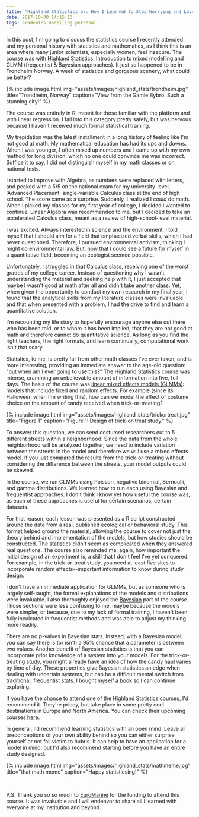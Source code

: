 ```yaml
---
title: "Highland Statistics or: How I Learned to Stop Worrying and Love Stats"
date: 2017-10-30 14:15:13
tags: academics modelling personal
---
```


In this post, I'm going to discuss the statistics course I recently attended and my personal history with statistics and mathematics, as I think this is an area where many junior scientists, especially women, feel insecure. The course was with [Highland Statistics][highland]: Introduction to mixed modelling and GLMM (frequentist & Bayesian approaches). It just so happened to be in Trondheim Norway. A week of statistics and gorgeous scenery, what could be better?

{% include image.html img="assets/images/highland_stats/trondheim.jpg" title="Trondheim, Norway" caption="View from the Gamle Bybro. Such a stunning city!" %}

The course was entirely in R, meant for those familiar with the platform and with linear regression. I fall into this category pretty safely, but was nervous because I haven't received much formal statistical training. 

My trepidation was the latest installment in a long history of feeling like I'm not good at math. My mathematical education has had its ups and downs. When I was younger, I often mixed up numbers and I came up with my own method for long division, which no one could convince me was incorrect. Suffice it to say, I did not distinguish myself in my math classes or on national tests. 

I started to improve with Algebra, as numbers were replaced with letters, and peaked with a 5/5 on the national exam for my university-level, 'Advanced Placement' single-variable Calculus class at the end of high school. The score came as a surprise. Suddenly, I realized I _could_ do math. When I picked my classes for my first year of college, I decided I wanted to continue. Linear Algebra was recommended to me, but I decided to take an accelerated Calculus class, meant as a review of high-school-level material. 

I was excited. Always interested in science and the environment, I told myself that I should aim for a field that emphasized verbal skills, which I had never questioned. Therefore, I pursued environmental activism, thinking I might do environmental law. But, now that I could see a future for myself in a quantitative field, becoming an ecologist seemed possible.

Unfortunately, I struggled in that Calculus class, receiving one of the worst grades of my college career. Instead of questioning why I wasn't understanding the material and seeking help with it, I just accepted that maybe I wasn't good at math after all and didn't take another class. Yet, when given the opportunity to conduct my own research in my final year, I found that the analytical skills from my literature classes were invaluable and that when presented with a problem, I had the drive to find and learn a quantitative solution.

I'm recounting my life story to hopefully encourage anyone else out there who has been told, or to whom it has been implied, that they are not good at math and therefore cannot do quantitative science. As long as you find the right teachers, the right formats, and learn continually, computational work isn't that scary.

Statistics, to me, is pretty far from other math classes I've ever taken, and is more interesting, providing an immediate answer to the age-old question: "but when am I ever going to use this?" The Highland Statistics course was intense, cramming an unbelievable amount of information into five, full days. The basis of the course was [linear mixed effects models (GLMMs)][glmm]: models that include fixed and random effects. For example (since its Halloween when I'm writing this), how can we model the effect of costume choice on the amount of candy received when trick-or-treating?

{% include image.html img="assets/images/highland_stats/trickortreat.jpg" title="Figure 1" caption="Figure 1: Design of trick-or-treat study." %}

To answer this question, we can send costumed researchers out to 5 different streets within a neighborhood. Since the data from the whole neighborhood will be analyzed together, we need to include variation between the streets in the model and therefore we will use a mixed effects model. If you just compared the results from the trick-or-treating without considering the difference between the streets, your model outputs could be skewed.  

In the course, we ran GLMMs using Poisson, negative binomial, Bernoulli, and gamma distributions. We learned how to run each using Bayesian and frequentist approaches. I don't think I know yet how useful the course was, as each of these approaches is useful for certain scenarios, certain datasets. 

For that reason, each lesson was presented as a R script constructed around the data from a real, published ecological or behavioral study. This format helped ground the material, allowing the course to cover not just the theory behind and implementation of the models, but how studies should be constructed. The statistics didn't seem as complicated when they answered real questions. The course also reminded me, again, how important the initial design of an experiment is, a skill that I don't feel I've yet conquered. For example, in the trick-or-treat study, you need at least five sites to incorporate random effects--important information to know during study design.

I don't have an immediate application for GLMMs, but as someone who is largely self-taught, the formal explanations of the models and distributions were invaluable. I also thoroughly enjoyed the [Bayesian][Bayes] part of the course. Those sections were less confusing to me, maybe because the models were simpler, or because, due to my lack of formal training, I haven't been fully inculcated in frequentist methods and was able to adjust my thinking more readily. 

There are no p-values in Bayesian stats. Instead, with a Bayesian model, you can say there is (or isn't) a 95% chance that a parameter is between two values. Another benefit of Bayesian statistics is that you can incorporate prior knowledge of a system into your models. For the trick-or-treating study, you might already have an idea of how the candy haul varies by time of day. These properties give Bayesian statistics an edge when dealing with uncertain systems, but can be a difficult mental switch from traditional, frequentist stats. I bought myself [a book][book] so I can continue exploring.

If you have the chance to attend one of the Highland Statistics courses, I'd recommend it. They're pricey, but take place in some pretty cool destinations in Europe and North America. You can check their upcoming courses [here][here].

In general, I'd recommend learning statistics with an open mind. Leave all preconceptions of your own ability behind so you can either surprise yourself or not fall victim to hubris. It can help to have an application for a model in mind, but I'd also recommend starting before you have an entire study designed. 

{% include image.html img="assets/images/highland_stats/mathmeme.jpg" title="that math meme" caption="Happy statisticsing!" %}

&nbsp;

P.S. Thank you so so much to [EuroMarine][em] for the funding to attend this course. It was invaluable and I will endeavor to share all I learned with everyone at my institution and beyond.

[highland]: http://www.highstat.com/index.php/our-10-courses
[glmm]: https://en.wikipedia.org/wiki/Generalized_linear_mixed_model
[Bayes]: https://en.wikipedia.org/wiki/Bayesian_statistics
[book]: https://press.princeton.edu/titles/10523.html
[here]: http://www.highstat.com/index.php/courses-upcoming
[em]: https://www.euromarinenetwork.eu/


